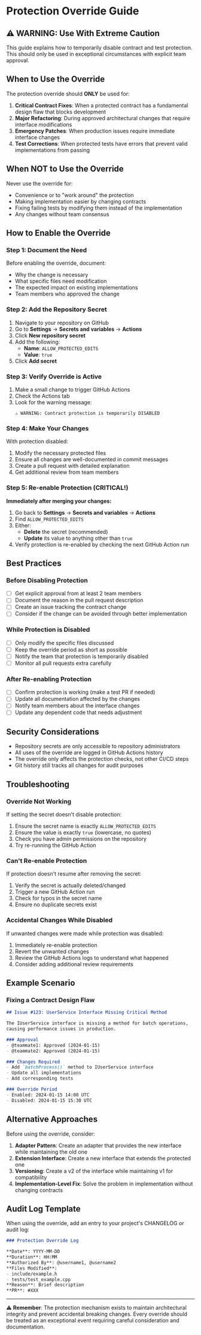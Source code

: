 # Protection Override Guide

## ⚠️ WARNING: Use With Extreme Caution

This guide explains how to temporarily disable contract and test protection. This should only be used in exceptional circumstances with explicit team approval.

## When to Use the Override

The protection override should **ONLY** be used for:

1. **Critical Contract Fixes**: When a protected contract has a fundamental design flaw that blocks development
2. **Major Refactoring**: During approved architectural changes that require interface modifications
3. **Emergency Patches**: When production issues require immediate interface changes
4. **Test Corrections**: When protected tests have errors that prevent valid implementations from passing

## When NOT to Use the Override

Never use the override for:

- Convenience or to "work around" the protection
- Making implementation easier by changing contracts
- Fixing failing tests by modifying them instead of the implementation
- Any changes without team consensus

## How to Enable the Override

### Step 1: Document the Need

Before enabling the override, document:
- Why the change is necessary
- What specific files need modification
- The expected impact on existing implementations
- Team members who approved the change

### Step 2: Add the Repository Secret

1. Navigate to your repository on GitHub
2. Go to **Settings** → **Secrets and variables** → **Actions**
3. Click **New repository secret**
4. Add the following:
   - **Name**: `ALLOW_PROTECTED_EDITS`
   - **Value**: `true`
5. Click **Add secret**

### Step 3: Verify Override is Active

1. Make a small change to trigger GitHub Actions
2. Check the Actions tab
3. Look for the warning message:
   ```
   ⚠️ WARNING: Contract protection is temporarily DISABLED
   ```

### Step 4: Make Your Changes

With protection disabled:
1. Modify the necessary protected files
2. Ensure all changes are well-documented in commit messages
3. Create a pull request with detailed explanation
4. Get additional review from team members

### Step 5: Re-enable Protection (CRITICAL!)

**Immediately after merging your changes:**

1. Go back to **Settings** → **Secrets and variables** → **Actions**
2. Find `ALLOW_PROTECTED_EDITS`
3. Either:
   - **Delete** the secret (recommended)
   - **Update** its value to anything other than `true`
4. Verify protection is re-enabled by checking the next GitHub Action run

## Best Practices

### Before Disabling Protection

- [ ] Get explicit approval from at least 2 team members
- [ ] Document the reason in the pull request description
- [ ] Create an issue tracking the contract change
- [ ] Consider if the change can be avoided through better implementation

### While Protection is Disabled

- [ ] Only modify the specific files discussed
- [ ] Keep the override period as short as possible
- [ ] Notify the team that protection is temporarily disabled
- [ ] Monitor all pull requests extra carefully

### After Re-enabling Protection

- [ ] Confirm protection is working (make a test PR if needed)
- [ ] Update all documentation affected by the changes
- [ ] Notify team members about the interface changes
- [ ] Update any dependent code that needs adjustment

## Security Considerations

- Repository secrets are only accessible to repository administrators
- All uses of the override are logged in GitHub Actions history
- The override only affects the protection checks, not other CI/CD steps
- Git history still tracks all changes for audit purposes

## Troubleshooting

### Override Not Working

If setting the secret doesn't disable protection:
1. Ensure the secret name is exactly `ALLOW_PROTECTED_EDITS`
2. Ensure the value is exactly `true` (lowercase, no quotes)
3. Check you have admin permissions on the repository
4. Try re-running the GitHub Action

### Can't Re-enable Protection

If protection doesn't resume after removing the secret:
1. Verify the secret is actually deleted/changed
2. Trigger a new GitHub Action run
3. Check for typos in the secret name
4. Ensure no duplicate secrets exist

### Accidental Changes While Disabled

If unwanted changes were made while protection was disabled:
1. Immediately re-enable protection
2. Revert the unwanted changes
3. Review the GitHub Actions logs to understand what happened
4. Consider adding additional review requirements

## Example Scenario

### Fixing a Contract Design Flaw

```markdown
## Issue #123: UserService Interface Missing Critical Method

The IUserService interface is missing a method for batch operations,
causing performance issues in production.

### Approval
- @teammate1: Approved (2024-01-15)
- @teammate2: Approved (2024-01-15)

### Changes Required
- Add `batchProcess()` method to IUserService interface
- Update all implementations
- Add corresponding tests

### Override Period
- Enabled: 2024-01-15 14:00 UTC
- Disabled: 2024-01-15 15:30 UTC
```

## Alternative Approaches

Before using the override, consider:

1. **Adapter Pattern**: Create an adapter that provides the new interface while maintaining the old one
2. **Extension Interface**: Create a new interface that extends the protected one
3. **Versioning**: Create a v2 of the interface while maintaining v1 for compatibility
4. **Implementation-Level Fix**: Solve the problem in implementation without changing contracts

## Audit Log Template

When using the override, add an entry to your project's CHANGELOG or audit log:

```markdown
### Protection Override Log

**Date**: YYYY-MM-DD
**Duration**: HH:MM
**Authorized By**: @username1, @username2
**Files Modified**: 
- include/example.h
- tests/test_example.cpp
**Reason**: Brief description
**PR**: #XXX
```

---

⚠️ **Remember**: The protection mechanism exists to maintain architectural integrity and prevent accidental breaking changes. Every override should be treated as an exceptional event requiring careful consideration and documentation.